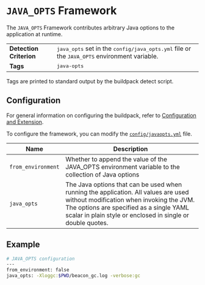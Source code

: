 # `JAVA_OPTS` Framework
The `JAVA_OPTS` Framework contributes arbitrary Java options to the application at runtime.

<table>
  <tr>
    <td><strong>Detection Criterion</strong></td><td><tt>java_opts</tt> set in the <tt>config/java_opts.yml</tt> file or the <tt>JAVA_OPTS</tt> environment variable.</td>
  </tr>
  <tr>
    <td><strong>Tags</strong></td><td><tt>java-opts</tt></td>
  </tr>
</table>
Tags are printed to standard output by the buildpack detect script.


## Configuration
For general information on configuring the buildpack, refer to [Configuration and Extension][].

To configure the framework, you can modify the [`config/javaopts.yml`][] file.

| Name | Description
| ---- | -----------
| `from_environment` | Whether to append the value of the JAVA_OPTS environment variable to the collection of Java options
| `java_opts` | The Java options that can be used when running the application.  All values are used without modification when invoking the JVM. The options are specified as a single YAML scalar in plain style or enclosed in single or double quotes.

## Example
```bash
# JAVA_OPTS configuration
---
from_environment: false
java_opts: -Xloggc:$PWD/beacon_gc.log -verbose:gc
```

[Configuration and Extension]: ../README.md#Configuration-and-Extension
[`config/javaopts.yml`]: ../config/javaopts.yml
